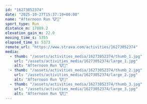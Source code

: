 ```yaml
---
id: "16273052374"
date: "2025-10-27T15:37:19+00:00"
name: "Afternoon Run 🐮🔦"
sport_type: Run
distance_m: 17089.2
elevation_gain_m: 22.0
moving_time_s: 5355
elapsed_time_s: 5373
remote_url: "https://www.strava.com/activities/16273052374"
media:
  - thumb: "/assets/activities_media/16273052374/thumb_1.jpg"
    url: "/assets/activities_media/16273052374/large_1.jpg"
    alt: "Afternoon Run 🐮🔦"
  - thumb: "/assets/activities_media/16273052374/thumb_2.jpg"
    url: "/assets/activities_media/16273052374/large_2.jpg"
    alt: "Afternoon Run 🐮🔦"
  - thumb: "/assets/activities_media/16273052374/thumb_3.jpg"
    url: "/assets/activities_media/16273052374/large_3.jpg"
    alt: "Afternoon Run 🐮🔦"
---
```

